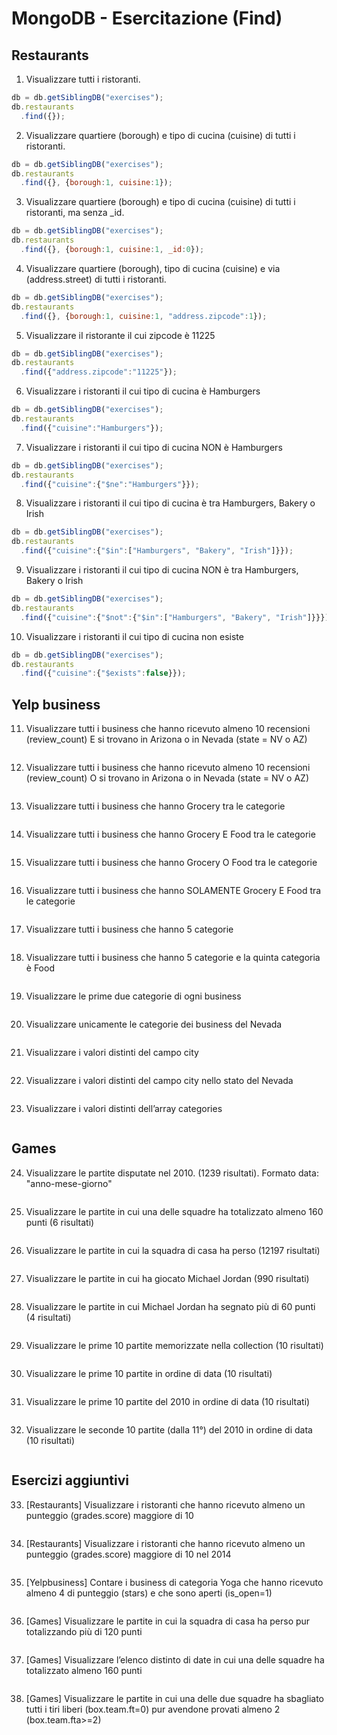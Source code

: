 # MongoDB  - Esercitazione (Find)

## Restaurants
1. Visualizzare tutti i ristoranti.
```javascript
db = db.getSiblingDB("exercises");
db.restaurants
  .find({});
```


2. Visualizzare quartiere (borough) e tipo di cucina (cuisine) di tutti i ristoranti. 
```javascript
db = db.getSiblingDB("exercises");
db.restaurants
  .find({}, {borough:1, cuisine:1});
```

3. Visualizzare quartiere (borough) e tipo di cucina (cuisine) di tutti i ristoranti, ma senza _id. 
```javascript
db = db.getSiblingDB("exercises");
db.restaurants
  .find({}, {borough:1, cuisine:1, _id:0});
```

4. Visualizzare quartiere (borough), tipo di cucina (cuisine) e via (address.street) di tutti i ristoranti. 
```javascript
db = db.getSiblingDB("exercises");
db.restaurants
  .find({}, {borough:1, cuisine:1, "address.zipcode":1});
```

5. Visualizzare iI ristorante il cui zipcode è 11225
```javascript
db = db.getSiblingDB("exercises");
db.restaurants
  .find({"address.zipcode":"11225"});
```


6. Visualizzare i ristoranti il cui tipo di cucina è Hamburgers 
```javascript
db = db.getSiblingDB("exercises");
db.restaurants
  .find({"cuisine":"Hamburgers"});
```


7. Visualizzare i ristoranti il cui tipo di cucina NON è Hamburgers 
```javascript
db = db.getSiblingDB("exercises");
db.restaurants
  .find({"cuisine":{"$ne":"Hamburgers"}});
```


8. Visualizzare i ristoranti il cui tipo di cucina è tra Hamburgers, Bakery o Irish 
```javascript
db = db.getSiblingDB("exercises");
db.restaurants
  .find({"cuisine":{"$in":["Hamburgers", "Bakery", "Irish"]}});

```


9. Visualizzare i ristoranti il cui tipo di cucina NON è tra Hamburgers, Bakery o Irish 
```javascript
db = db.getSiblingDB("exercises");
db.restaurants
  .find({"cuisine":{"$not":{"$in":["Hamburgers", "Bakery", "Irish"]}}});
```


10. Visualizzare i ristoranti il cui tipo di cucina non esiste 
```javascript
db = db.getSiblingDB("exercises");
db.restaurants
  .find({"cuisine":{"$exists":false}});
```


## Yelp business
11. Visualizzare tutti i business che hanno ricevuto almeno 10 recensioni (review_count) E si trovano in Arizona o in Nevada (state = NV o AZ) 
```javascript
```


12. Visualizzare tutti i business che hanno ricevuto almeno 10 recensioni (review_count) O si trovano in Arizona o in Nevada (state = NV o AZ) 
```javascript
```


13. Visualizzare tutti i business che hanno Grocery tra le categorie 
```javascript
```


14. Visualizzare tutti i business che hanno Grocery E Food tra le categorie 
```javascript
```


15. Visualizzare tutti i business che hanno Grocery O Food tra le categorie 
```javascript
```


16. Visualizzare tutti i business che hanno SOLAMENTE Grocery E Food tra le categorie 
```javascript
```


17. Visualizzare tutti i business che hanno 5 categorie 
```javascript
```


18. Visualizzare tutti i business che hanno 5 categorie e la quinta categoria è Food 
```javascript
```


19. Visualizzare le prime due categorie di ogni business 
```javascript
```


20. Visualizzare unicamente le categorie dei business del Nevada 
```javascript
```


21. Visualizzare i valori distinti del campo city
```javascript
```


22. Visualizzare i valori distinti del campo city nello stato del Nevada
```javascript
```


23. Visualizzare i valori distinti dell’array categories
```javascript
```


## Games

24. Visualizzare le partite disputate nel 2010. (1239 risultati). Formato data: "anno-mese-giorno"
```javascript
```


25. Visualizzare le partite in cui una delle squadre ha totalizzato almeno 160 punti (6 risultati)
```javascript
```


26. Visualizzare le partite in cui la squadra di casa ha perso (12197 risultati)
```javascript
```


27. Visualizzare le partite in cui ha giocato Michael Jordan (990 risultati)
```javascript
```


28. Visualizzare le partite in cui Michael Jordan ha segnato più di 60 punti (4 risultati)
```javascript
```


29. Visualizzare le prime 10 partite memorizzate nella collection (10 risultati)
```javascript
```


30. Visualizzare le prime 10 partite in ordine di data (10 risultati)
```javascript
```


31. Visualizzare le prime 10 partite del 2010 in ordine di data (10 risultati)
```javascript
```


32. Visualizzare le seconde 10 partite (dalla 11°) del 2010 in ordine di data (10 risultati)
```javascript
```


## Esercizi aggiuntivi

33. [Restaurants] Visualizzare i ristoranti che hanno ricevuto almeno un punteggio (grades.score) maggiore di 10
```javascript
```


34. [Restaurants] Visualizzare i ristoranti che hanno ricevuto almeno un punteggio (grades.score) maggiore di 10 nel 2014
```javascript
```


35. [Yelpbusiness] Contare i business di categoria Yoga che hanno ricevuto almeno 4 di punteggio (stars) e che sono aperti (is_open=1)
```javascript
```


36. [Games] Visualizzare le partite in cui la squadra di casa ha perso pur totalizzando più di 120 punti
```javascript
```


37. [Games] Visualizzare l’elenco distinto di date in cui una delle squadre ha totalizzato almeno 160 punti
```javascript
```


38. [Games] Visualizzare le partite in cui una delle due squadre ha sbagliato tutti i tiri liberi (box.team.ft=0) pur avendone provati almeno 2 (box.team.fta>=2)
```javascript
```

